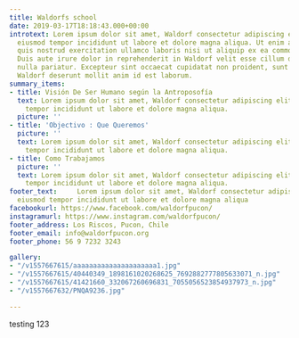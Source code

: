 ```yaml
---
title: Waldorfs school
date: 2019-03-17T18:18:43.000+00:00
introtext: Lorem ipsum dolor sit amet, Waldorf consectetur adipiscing elit, sed do
  eiusmod tempor incididunt ut labore et dolore magna aliqua. Ut enim ad minim veniam,
  quis nostrud exercitation ullamco laboris nisi ut aliquip ex ea commodo Waldorf.
  Duis aute irure dolor in reprehenderit in Waldorf velit esse cillum dolore eu fugiat
  nulla pariatur. Excepteur sint occaecat cupidatat non proident, sunt in culpa qui
  Waldorf deserunt mollit anim id est laborum.
summary_items:
- title: Visión De Ser Humano según la Antroposofía
  text: Lorem ipsum dolor sit amet, Waldorf consectetur adipiscing elit, sed do eiusmod
    tempor incididunt ut labore et dolore magna aliqua.
  picture: ''
- title: 'Objectivo : Que Queremos'
  picture: ''
  text: Lorem ipsum dolor sit amet, Waldorf consectetur adipiscing elit, sed do eiusmod
    tempor incididunt ut labore et dolore magna aliqua.
- title: Como Trabajamos
  picture: ''
  text: Lorem ipsum dolor sit amet, Waldorf consectetur adipiscing elit, sed do eiusmod
    tempor incididunt ut labore et dolore magna aliqua.
footer_text:     Lorem ipsum dolor sit amet, Waldorf consectetur adipiscing elit, sed do
  eiusmod tempor incididunt ut labore et dolore magna aliqua 
facebookurl: https://www.facebook.com/waldorfpucon/
instagramurl: https://www.instagram.com/waldorfpucon/
footer_address: Los Riscos, Pucon, Chile
footer_email: info@waldorfpucon.org
footer_phone: 56 9 7232 3243

gallery:
- "/v1557667615/aaaaaaaaaaaaaaaaaaaaa1.jpg"
- "/v1557667615/40440349_1898161020268625_7692882777805633071_n.jpg"
- "/v1557667615/41421660_332067260696831_7055056523854937973_n.jpg"
- "/v1557667632/PNQA9236.jpg"

---
```

testing 123